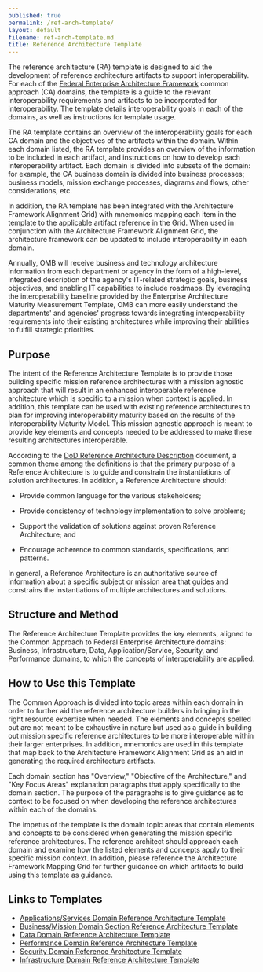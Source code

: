 ```yaml
---
published: true
permalink: /ref-arch-template/
layout: default
filename: ref-arch-template.md
title: Reference Architecture Template
---
```


The reference architecture (RA) template is designed to aid the development of reference architecture artifacts to support interoperability. For each of the [Federal Enterprise Architecture Framework](http://www.whitehouse.gov/omb/e-gov/fea) common approach (CA) domains, the template is a guide to the relevant interoperability requirements and artifacts to be incorporated for interoperability. The template details interoperability goals in each of the domains, as well as instructions for template usage.

The RA template contains an overview of the interoperability goals for each CA domain and the objectives of the artifacts within the domain. Within each domain listed, the RA template provides an overview of the information to be included in each artifact, and instructions on how to develop each interoperability artifact. Each domain is divided into subsets of the domain: for example, the CA business domain is divided into business processes; business models, mission exchange processes, diagrams and flows, other considerations, etc.

In addition, the RA template has been integrated with the Architecture Framework Alignment Grid) with mnemonics mapping each item in the template to the applicable artifact reference in the Grid. When used in conjunction with the Architecture Framework Alignment Grid, the architecture framework can be updated to include interoperability in each domain.

Annually, OMB will receive business and technology architecture information from each department or agency in the form of a high-level, integrated description of the agency's IT-related strategic goals, business objectives, and enabling IT capabilities to include roadmaps. By leveraging the interoperability baseline provided by the Enterprise Architecture Maturity Measurement Template, OMB can more easily understand the departments' and agencies' progress towards integrating interoperability requirements into their existing architectures while improving their abilities to fulfill strategic priorities.

## Purpose

The intent of the Reference Architecture Template is to provide those building specific mission reference architectures with a mission agnostic approach that will result in an enhanced interoperable reference architecture which is specific to a mission when context is applied. In addition, this template can be used with existing reference architectures to plan for improving interoperability maturity based on the results of the Interoperability Maturity Model. This mission agnostic approach is meant to provide key elements and concepts needed to be addressed to make these resulting architectures interoperable.

According to the [DoD Reference Architecture Description](http://dodcio.defense.gov/Portals/0/Documents/DIEA/Ref_Archi_Description_Final_v1_18Jun10.pdf) document, a common theme among the definitions is that the primary purpose of a Reference Architecture is to guide and constrain the instantiations of solution architectures. In addition, a Reference Architecture should:

* Provide common language for the various stakeholders;

* Provide consistency of technology implementation to solve problems;

* Support the validation of solutions against proven Reference Architecture; and

* Encourage adherence to common standards, specifications, and patterns.

In general, a Reference Architecture is an authoritative source of information about a specific subject or mission area that guides and constrains the instantiations of multiple architectures and solutions.

## Structure and Method

The Reference Architecture Template provides the key elements, aligned to the Common Approach to Federal Enterprise Architecture domains: Business, Infrastructure, Data, Application/Service, Security, and Performance domains, to which the concepts of interoperability are applied.

## How to Use this Template

The Common Approach is divided into topic areas within each domain in order to further aid the reference architecture builders in bringing in the right resource expertise when needed. The elements and concepts spelled out are not meant to be exhaustive in nature but used as a guide in building out mission specific reference architectures to be more interoperable within their larger enterprises. In addition, mnemonics are used in this template that map back to the Architecture Framework Alignment Grid as an aid in generating the required architecture artifacts.

Each domain section has "Overview," "Objective of the Architecture," and "Key Focus Areas" explanation paragraphs that apply specifically to the domain section. The purpose of the paragraphs is to give guidance as to context to be focused on when developing the reference architectures within each of the domains.

The impetus of the template is the domain topic areas that contain elements and concepts to be considered when generating the mission specific reference architectures. The reference architect should approach each domain and examine how the listed elements and concepts apply to their specific mission context. In addition, please reference the Architecture Framework Mapping Grid for further guidance on which artifacts to build using this template as guidance.

## Links to Templates

* [Applications/Services Domain Reference Architecture Template](/ref-arch-appservices)
* [Business/Mission Domain Section Reference Architecture Template](/ref-arch-business)
* [Data Domain Reference Architecture Template](/ref-arch-data)
* [Performance Domain Reference Architecture Template](/ref-arch-performance)
* [Security Domain Reference Architecture Template](/ref-arch-security)
* [Infrastructure Domain Reference Architecture Template](/ref-arch-infrastructure)
